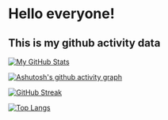# Hello everyone!
## This is my github activity data

[![My GitHub Stats](https://github-readme-stats.vercel.app/api/?username=RafikGadzhiyev&count_private=true&theme=tokyonight&show_icons=true)]()

[![Ashutosh's github activity graph](https://activity-graph.herokuapp.com/graph?username=RafikGadzhiyev&theme=react-dark)](https://github.com/RafikGadzhiyev/)

[![GitHub Streak](https://github-readme-streak-stats.herokuapp.com/?user=RafikGadzhiyev&theme=dark)]([https://git.io/streak-stats](https://github.com/RafikGadzhiyev/))

[![Top Langs](https://github-readme-stats.vercel.app/api/top-langs/?username=RafikGadzhiyev&langs_count=10)]([https://github.com/anuraghazra/github-readme-stats](https://github.com/RafikGadzhiyev/))
